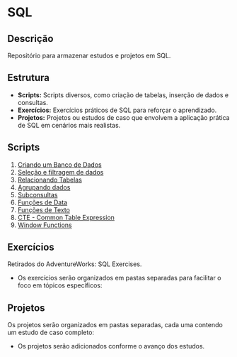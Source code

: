 # SQL

## Descrição
Repositório para armazenar estudos e projetos em SQL.

## Estrutura
- **Scripts:** Scripts diversos, como criação de tabelas, inserção de dados e consultas.
- **Exercícios:** Exercícios práticos de SQL para reforçar o aprendizado.
- **Projetos:** Projetos ou estudos de caso que envolvem a aplicação prática de SQL em cenários mais realistas.

## Scripts
1. [Criando um Banco de Dados](Scripts/01.%20Criando%20um%20Banco%20de%20Dados)
2. [Seleção e filtragem de dados](Scripts/02.%20Seleção%20e%20filtragem%20de%20dados)
3. [Relacionando Tabelas](Scripts/03.%20Relacionando%20Tabelas) 
4. [Agrupando dados](Scripts/04.%20Agrupando%20dados) 
5. [Subconsultas](Scripts/05.%20Subconsultas)
6. [Funções de Data](Scripts/06.%20Funções%20de%20Data)
7. [Funções de Texto](Scripts/07.%20Funções%20de%20Texto)
8. [CTE - Common Table Expression](Scripts/08.%20CTE%20-%20Common%20Table%20Expression)
9. [Window Functions](Scripts/09.%20Window%20Functions)

## Exercícios

Retirados do AdventureWorks: SQL Exercises.

- Os exercícios serão organizados em pastas separadas para facilitar o foco em tópicos específicos:

## Projetos

Os projetos serão organizados em pastas separadas, cada uma contendo um estudo de caso completo:

- Os projetos serão adicionados conforme o avanço dos estudos.
